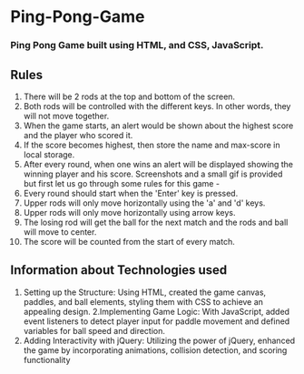 # Ping-Pong-Game
### Ping Pong Game built using HTML, and CSS, JavaScript.
## Rules
1. There will be 2 rods at the top and bottom of the screen. 
2. Both rods will be controlled with the different keys. In other words, they will not move together. 
3. When the game starts, an alert would be shown about the highest score and the player who 
scored it.
4. If the score becomes highest, then store the name and max-score in local storage. 
5. After every round, when one wins an alert will be displayed showing the winning player and his 
score. 
Screenshots and a small gif is provided but first let us go through some rules for this game - 
1. Every round should start when the 'Enter' key is pressed.
2. Upper rods will only move horizontally using the 'a' and 'd' keys.
3. Upper rods will only move horizontally using arrow keys.
4. The losing rod will get the ball for the next match and the rods and ball will move to center. 
5. The score will be counted from the start of every match.

## Information about Technologies used
1. Setting up the Structure: Using HTML, created the game canvas, paddles, and ball elements, styling them with CSS to achieve an 
appealing design. 
2.Implementing Game Logic: With JavaScript, added event listeners to detect player input for paddle movement and defined variables for 
ball speed and direction.
3. Adding Interactivity with jQuery: Utilizing the power of jQuery, enhanced the game by incorporating animations, collision detection, 
and scoring functionality
